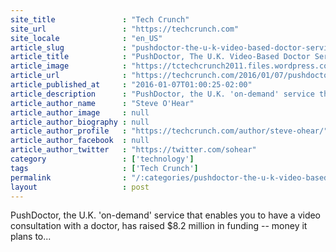 ```yaml
---
site_title               : "Tech Crunch"
site_url                 : "https://techcrunch.com"
site_locale              : "en_US"
article_slug             : "pushdoctor-the-u-k-video-based-doctor-service-scores-s8-2m-series-a"
article_title            : "PushDoctor, The U.K. Video-Based Doctor Service, Scores $8.2M Series A"
article_image            : "https://tctechcrunch2011.files.wordpress.com/2016/01/pushdoctor-consultation-wave.jpg?w=764&h=400&crop=1"
article_url              : "https://techcrunch.com/2016/01/07/pushdoctor/"
article_published_at     : "2016-01-07T01:00:25-02:00"
article_description      : "PushDoctor, the U.K. 'on-demand' service that enables you to have a video consultation with a doctor, has raised $8.2 million in funding -- money it plans to..."
article_author_name      : "Steve O'Hear"
article_author_image     : null
article_author_biography : null
article_author_profile   : "https://techcrunch.com/author/steve-ohear/"
article_author_facebook  : null
article_author_twitter   : "https://twitter.com/sohear"
category                 : ['technology']
tags                     : ['Tech Crunch']
permalink                : "/:categories/pushdoctor-the-u-k-video-based-doctor-service-scores-s8-2m-series-a/"
layout                   : post
---
```


PushDoctor, the U.K. 'on-demand' service that enables you to have a video consultation with a doctor, has raised $8.2 million in funding -- money it plans to...
